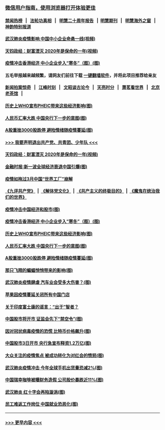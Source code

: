 ### [微信用户指南，使用浏览器打开体验更佳](https://github.com/gfw-breaker/banned-news1/blob/master/indexes/wechat-guide.md?t=0)
#### [禁闻热榜](热点新闻.md?t=0)  &nbsp;&nbsp;|&nbsp;&nbsp; [法轮功真相](https://github.com/gfw-breaker/truth/blob/master/README.md?t=0) &nbsp;&nbsp;|&nbsp;&nbsp; [明慧二十周年报告](https://github.com/gfw-breaker/mh-reports/blob/master/README.md?t=0) &nbsp;&nbsp;|&nbsp;&nbsp;[明慧期刊](https://github.com/gfw-breaker/mh-qikan) &nbsp;&nbsp;|&nbsp;&nbsp; [明慧海外之窗](https://github.com/gfw-breaker/mh-news/blob/master/README.md?t=0) &nbsp;&nbsp;|&nbsp;&nbsp; [神韵特别报道](https://github.com/gfw-breaker/mh-news/blob/master/shenyun.md?t=0)
#### [武汉肺炎疫情影响 中国中小企业命悬一线(视频)](../pages/p5/921909.md?t=02042144) 
#### [天钧政经：财富湮灭 2020年是保命的一年(视频)](../pages/p5/921904.md?t=02042144) 
#### [疫情冲击香港经济 中小企业步入“寒冬”（图）(图)](../pages/p5/921817.md?t=02042144) 
#### 五毛举报越来越频繁，请网友们前往下载 [一键翻墙软件](https://github.com/gfw-breaker/ssr-accounts)，并将此项目推荐给亲友
#### [新闻拍案惊奇](https://github.com/gfw-breaker/banned-news1/blob/master/pages/link4.md) &nbsp;&nbsp;|&nbsp;&nbsp; [江峰时刻](https://github.com/gfw-breaker/banned-news1/blob/master/pages/link4.md) &nbsp;&nbsp;|&nbsp;&nbsp; [文昭谈古论今](https://github.com/gfw-breaker/banned-news1/blob/master/pages/link4.md) &nbsp;&nbsp;|&nbsp;&nbsp; [天亮时分](https://github.com/gfw-breaker/banned-news1/blob/master/pages/link4.md) &nbsp;&nbsp;|&nbsp;&nbsp; [萧茗看世界](https://github.com/gfw-breaker/banned-news1/blob/master/pages/link4.md) &nbsp;&nbsp;|&nbsp;&nbsp; [北京老茶馆](https://github.com/gfw-breaker/banned-news1/blob/master/pages/link4.md) &nbsp;&nbsp;|&nbsp;&nbsp; 
#### [历史上WHO宣布PHEIC带来这些经济影响(图)](../pages/p5/921805.md?t=02042144) 
#### [人民币汇率大跌 中国央行下一步的意图(图)](../pages/p5/921801.md?t=02042144) 
#### [A股重挫3000股跌停 避险情绪随疫情蔓延(图)](../pages/p5/921782.md?t=02042144) 
#### [>>> 我要声明退出共产党、共青团、少年队 <<<](https://github.com/begood0513/goodnews/blob/master/quit/letter.md) 
#### [天钧政经：财富湮灭 2020年是保命的一年(视频)](../pages/p5/921904.md?t=02042144) 
#### [金融时报∶新一波全球经济衰退中国引爆(图)](../pages/p5/921854.md?t=02042144) 
#### [疫情如拖过3月中国“世界工厂”崩解](../pages/p5/921850.md?t=02042144) 
#### [《九评共产党》](https://github.com/begood0513/9ping.md/blob/master/README.md) &nbsp;|&nbsp; [《解体党文化》](../../../../jtdwh.md/blob/master/README.md)  &nbsp;|&nbsp; [《共产主义的终极目的》](../../../../gczydzjmd.md/blob/master/README.md) &nbsp;|&nbsp; [《魔鬼在统治我们的世界》](../../../../mgztzwmdsj.md/blob/master/README.md) 
#### [疫情冲击中国经济和股市(图)](../pages/p5/921841.md?t=02042144) 
#### [疫情冲击香港经济 中小企业步入“寒冬”（图）(图)](../pages/p5/921817.md?t=02042144) 
#### [历史上WHO宣布PHEIC带来这些经济影响(图)](../pages/p5/921805.md?t=02042144) 
#### [人民币汇率大跌 中国央行下一步的意图(图)](../pages/p5/921801.md?t=02042144) 
#### [A股重挫3000股跌停 避险情绪随疫情蔓延(图)](../pages/p5/921782.md?t=02042144) 
#### [那只飞翔的蝙蝠悄悄带来的影响(图)](../pages/p5/921724.md?t=02042144) 
#### [武汉肺炎疫情肆虐 汽车业会受多大伤害？(图)](../pages/p5/921740.md?t=02042144) 
#### [苹果因疫情蔓延关闭所有中国门店](../pages/p5/921743.md?t=02042144) 
#### [关于印度富士康的谣言：“出于”智者？](../pages/p5/921729.md?t=02042144) 
#### [中国股市将开市 证监会先下“禁空令”(图)](../pages/p5/921745.md?t=02042144) 
#### [因对冠状病毒疫情的恐慌 比特币价格飙升(图)](../pages/p5/921736.md?t=02042144) 
#### [中国股市3日开市 央行急宣布释资1.2万亿(图)](../pages/p5/921741.md?t=02042144) 
#### [大众关注的疫情焦点 被成功转化为对红会的愤怒(图)](../pages/p5/921720.md?t=02042144) 
#### [武汉肺炎疫情冲击 今年全球手机出货量恐减2%(图)](../pages/p5/921719.md?t=02042144) 
#### [中国瑞幸咖啡被曝财务造假 公司股价暴跌近11%(图)](../pages/p5/921714.md?t=02042144) 
#### [武汉肺炎 红十字会再陷漩涡(图)](../pages/p5/921706.md?t=02042144) 
#### [民工难返工作岗位 中国就业恐恶化(图)](../pages/p5/921704.md?t=02042144) 

----
#### [ >>> 更早内容 <<< ](../indexes/p5-earlier.md)
